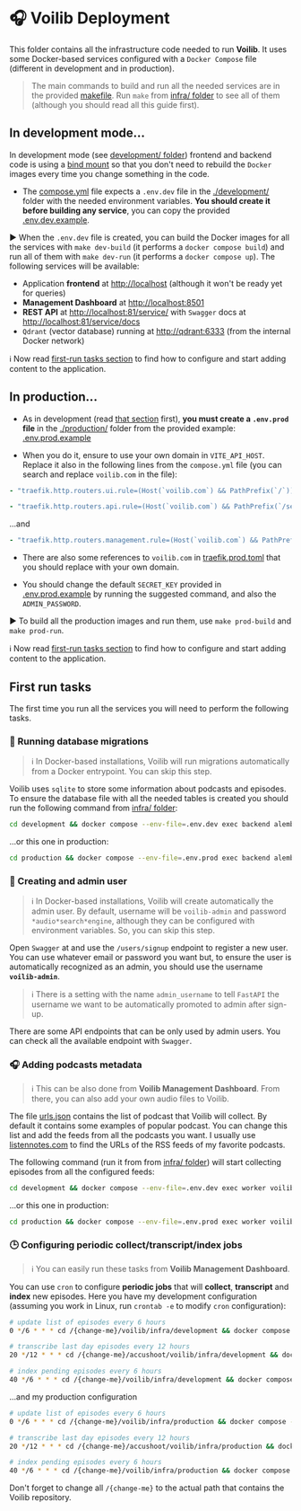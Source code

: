 # 🎧 Voilib Deployment
This folder contains all the infrastructure code needed to run
**Voilib**.  It uses some Docker-based services configured with a
`Docker Compose` file (different in development and in production).

> The main commands to build and run all the needed services are in
> the provided [makefile](./makefile). Run `make` from [infra/
> folder](./) to see all of them (although you should read all this
> guide first).

## In development mode...
In development mode (see [development/ folder](./development))
frontend and backend code is using a [bind
mount](https://docs.docker.com/storage/bind-mounts/) so that you don't
need to rebuild the `Docker` images every time you change something in
the code.

- The [compose.yml](./development/compose.yml) file expects a
`.env.dev` file in the [./development/](./development) folder with the
needed environment variables.  **You should create it before building
any service**, you can copy the provided
[.env.dev.example](./development/.env.dev.example).

▶️ When the `.env.dev` file is created, you can build the Docker images
for all the services with `make dev-build` (it performs a `docker
compose build`) and run all of them with `make dev-run` (it performs a
`docker compose up`). The following services will be available:

- Application **frontend** at [http://localhost](http://localhost)
  (although it won't be ready yet for queries)
- **Management Dashboard** at [http://localhost:8501](http://localhost:8501)
- **REST API** at [http://localhost:81/service/](http://localhost:81/service/)
  with  `Swagger` docs at
  [http://localhost:81/service/docs](http://localhost:81/service/docs)
- `Qdrant` (vector database) running at [http://qdrant:6333](http://qdrant:6333)
  (from the internal Docker network)

ℹ️ Now read [first-run tasks section](#first-run-tasks) to find how to
 configure and start adding content to the application.

## In production...
- As in development (read [that section](#in-development-mode) first),
**you must create a `.env.prod` file** in the
[./production/](./production) folder from the provided example:
[.env.prod.example](./production/.env.prod.example)

- When you do it, ensure to use your own domain in `VITE_API_HOST`.
Replace it also in the following lines from the `compose.yml` file
(you can search and replace `voilib.com` in the file):

```yaml
- "traefik.http.routers.ui.rule=(Host(`voilib.com`) && PathPrefix(`/`))"
```

 ```yaml
 - "traefik.http.routers.api.rule=(Host(`voilib.com`) && PathPrefix(`/service`))"
 ```

 ...and


```yaml
- "traefik.http.routers.management.rule=(Host(`voilib.com`) && PathPrefix(`/management`))"
```

-  There are also some references to `voilib.com` in
 [traefik.prod.toml](./production/traefik.prod.toml) that you should
 replace with your own domain.

-  You should change the default `SECRET_KEY` provided in
 [.env.prod.example](./production/.env.prod.example) by running the
 suggested command, and also the `ADMIN_PASSWORD`.

▶️ To build all the production images and run them, use `make prod-build`
and `make prod-run`.

ℹ️ Now read [first-run tasks section](#first-run-tasks) to find how to
 configure and start adding content to the application.

## First run tasks
The first time you run all the services you will need to perform the
following tasks.

###  💾 Running database migrations

> ℹ️ In Docker-based installations, Voilib will run migrations
> automatically from a Docker entrypoint. You can skip this step.

Voilib uses `sqlite` to store some information about podcasts and
episodes. To ensure the database file with all the needed tables is
created you should run the following command from [infra/ folder](./):

```bash
cd development && docker compose --env-file=.env.dev exec backend alembic upgrade head
```

...or this one in production:

```bash
cd production && docker compose --env-file=.env.prod exec backend alembic upgrade head
```


###  👤 Creating and admin user

> ℹ️ In Docker-based installations, Voilib will create automatically
> the admin user. By default, username will be `voilib-admin` and
> password `*audio*search*engine`, although they can be configured
> with environment variables. So, you can skip this step.


Open `Swagger` at and use the `/users/signup` endpoint to register a
new user. You can use whatever email or password you want but, to
ensure the user is automatically recognized as an admin, you should
use the username **`voilib-admin`**.

> ℹ️ There is a setting with the name `admin_username` to tell
> `FastAPI` the username we want to be automatically promoted to admin
> after sign-up.

There are some API endpoints that can be only used by admin users. You
can check all the available endpoint with `Swagger`.

###  🎧 Adding podcasts metadata

> ℹ️ This can be also done from **Voilib Management Dashboard**.
> From there, you can also add your own audio files to Voilib.

The file [urls.json](../backend/src/voilib/collection/urls.json)
contains the list of podcast that Voilib will collect. By default it
contains some examples of popular podcast. You can change this list
and add the feeds from all the podcasts you want. I usually use
[listennotes.com](https://www.listennotes.com) to find the URLs of the
RSS feeds of my favorite podcasts.

The following command (run it from from [infra/ folder](./)) will
start collecting episodes from all the configured feeds:

```bash
cd development && docker compose --env-file=.env.dev exec worker voilib-episodes --update
```

...or this one in production:


```bash
cd production && docker compose --env-file=.env.prod exec worker voilib-episodes --update
```

### 🕒 Configuring periodic collect/transcript/index jobs

> ℹ️ You can easily run these tasks from  **Voilib Management Dashboard**.

You can use `cron` to configure **periodic jobs** that will
**collect**, **transcript** and **index** new episodes. Here you have
my development configuration (assuming you work in Linux, run `crontab
-e` to modify `cron` configuration):

```bash
# update list of episodes every 6 hours
0 */6 * * * cd /{change-me}/voilib/infra/development && docker compose --env-file=.env.dev exec worker voilib-episodes --update

# transcribe last day episodes every 12 hours
20 */12 * * * cd /{change-me}/accushoot/voilib/infra/development && docker compose --env-file=.env.dev exec worker voilib-episodes --transcribe-days 1

# index pending episodes every 6 hours
40 */6 * * * cd /{change-me}/voilib/infra/development && docker compose --env-file=.env.dev exec worker voilib-episodes --store

```

...and my production configuration


```bash
# update list of episodes every 6 hours
0 */6 * * * cd /{change-me}/voilib/infra/production && docker compose --env-file=.env.prod exec worker voilib-episodes --update

# transcribe last day episodes every 12 hours
20 */12 * * * cd /{change-me}/accushoot/voilib/infra/production && docker compose --env-file=.env.prod exec worker voilib-episodes --transcribe-days 1

# index pending episodes every 6 hours
40 */6 * * * cd /{change-me}/voilib/infra/production && docker compose --env-file=.env.prod exec worker voilib-episodes --store
```

Don't forget to change all `/{change-me}` to the actual path that
contains the Voilib repository.
